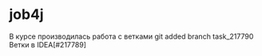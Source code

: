 ﻿# job4j
В курсе производилась работа с ветками git
added branch task_217790 
 Ветки в IDEA[#217789]